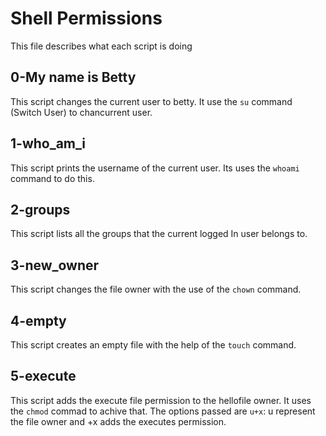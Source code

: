 # Shell Permissions
This file describes what each script is doing

## 0-My name is Betty
This script changes the current user to betty. It use the `su` command (Switch User) to chancurrent user.

## 1-who_am_i
This script prints the username of the current user. Its uses the `whoami` command to do this.

## 2-groups
This script lists all the groups that the current logged In user belongs to.

## 3-new_owner
This script changes the file owner with the use of the `chown` command.

## 4-empty
This script creates an empty file with the help of the `touch` command.

## 5-execute
This script adds the execute file permission to the hellofile owner. It uses the `chmod` commad to achive that. The options passed are `u+x`: u represent the file owner and +x adds the executes permission.
